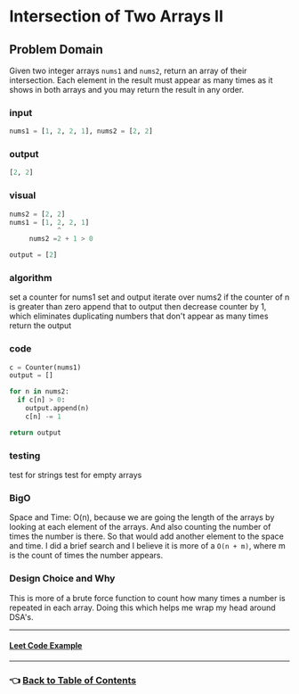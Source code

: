 # Intersection of Two Arrays II

## Problem Domain

Given two integer arrays `nums1` and `nums2`, return an array of their intersection. Each element in the result must appear as many times as it shows in both arrays and you may return the result in any order.

### **input**

```python
nums1 = [1, 2, 2, 1], nums2 = [2, 2]
```

### **output**

```python
[2, 2]
```

### **visual**

```python
nums2 = [2, 2]
nums1 = [1, 2, 2, 1]
            ^
     nums2 =2 + 1 > 0

output = [2]
```

### **algorithm**

set a counter for nums1
set and output
iterate over nums2
if the counter of n is greater than zero
append that to output
then decrease counter by 1, which eliminates duplicating numbers that don't appear as many times
return the output

### **code**

```python
c = Counter(nums1)
output = []

for n in nums2:
  if c[n] > 0:
    output.append(n)
    c[n] -= 1

return output
```

### **testing**

test for strings
test for empty arrays

### **BigO**

Space and Time: O(n), because we are going the length of the arrays by looking at each element of the arrays. And also counting the number of times the number is there. So that would add another element to the space and time. I did a brief search and I believe it is more of a `O(n + m)`, where m is the count of times the number appears.

### **Design Choice and Why**

This is more of a brute force function to count how many times a number is repeated in each array. Doing this which helps me wrap my head around DSA's.

-----

#### [**Leet Code Example**](https://leetcode.com/problems/intersection-of-two-arrays-ii/)

-----

### 👈 [Back to Table of Contents](../toc.md)
